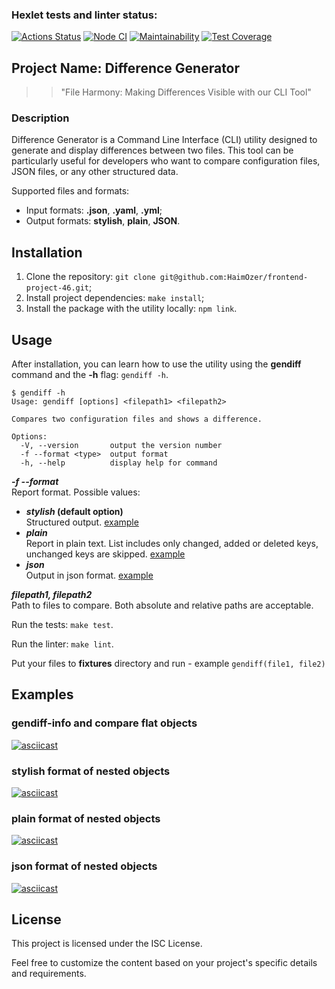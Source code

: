 ### Hexlet tests and linter status:

[![Actions Status](https://github.com/HaimOzer/frontend-project-46/actions/workflows/hexlet-check.yml/badge.svg)](https://github.com/HaimOzer/frontend-project-46/actions)
[![Node CI](https://github.com/HaimOzer/frontend-project-46/actions/workflows/main.yml/badge.svg)](https://github.com/HaimOzer/frontend-project-46/actions/workflows/main.yml)
[![Maintainability](https://api.codeclimate.com/v1/badges/6cccef303005f710685b/maintainability)](https://codeclimate.com/github/HaimOzer/frontend-project-46/maintainability)
[![Test Coverage](https://api.codeclimate.com/v1/badges/6cccef303005f710685b/test_coverage)](https://codeclimate.com/github/HaimOzer/frontend-project-46/test_coverage)

## Project Name: Difference Generator

> > "File Harmony: Making Differences Visible with our CLI Tool"

### Description

Difference Generator is a Command Line Interface (CLI) utility designed to generate and display differences between two files. This tool can be particularly useful for developers who want to compare configuration files, JSON files, or any other structured data.

Supported files and formats:

- Input formats: **.json**, **.yaml**, **.yml**;
- Output formats: **stylish**, **plain**, **JSON**.

## Installation

1. Clone the repository: `git clone git@github.com:HaimOzer/frontend-project-46.git`;
2. Install project dependencies: `make install`;
3. Install the package with the utility locally: `npm link`.

## Usage

After installation, you can learn how to use the utility using the **gendiff** command and the **-h** flag: `gendiff -h`.

```
$ gendiff -h
Usage: gendiff [options] <filepath1> <filepath2>

Compares two configuration files and shows a difference.

Options:
  -V, --version       output the version number
  -f --format <type>  output format
  -h, --help          display help for command
```

**_-f --format_**  
 Report format. Possible values:

- **_stylish_ (default option)**  
  Structured output. [example](#stylish-format-of-nested-objects)
- **_plain_**  
  Report in plain text. List includes only changed, added or deleted keys, unchanged keys are skipped. [example](#plain-format-of-nested-objects)
- **_json_**  
  Output in json format. [example](#json-format-of-nested-objects)

**_filepath1, filepath2_**  
 Path to files to compare. Both absolute and relative paths are acceptable.

Run the tests: `make test`.

Run the linter: `make lint`.

Put your files to **fixtures** directory and run - example `gendiff(file1, file2)`

## Examples

### gendiff-info and compare flat objects

[![asciicast](https://asciinema.org/a/631850.svg)](https://asciinema.org/a/631850)

### stylish format of nested objects

[![asciicast](https://asciinema.org/a/631852.svg)](https://asciinema.org/a/631852)

### plain format of nested objects

[![asciicast](https://asciinema.org/a/631853.svg)](https://asciinema.org/a/631853)

### json format of nested objects

[![asciicast](https://asciinema.org/a/631854.svg)](https://asciinema.org/a/631854)

## License

This project is licensed under the ISC License.

Feel free to customize the content based on your project's specific details and requirements.
